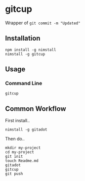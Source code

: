 # gitcup

Wrapper of `git commit -m "Updated"`

## Installation

```
npm install -g nimstall
nimstall -g gitcup
```

## Usage

### Command Line

```
gitcup
```

## Common Workflow

First install..

```
nimstall -g gitadot
```

Then do..

```
mkdir my-project
cd my-project
git init
touch Readme.md
gitadot
gitcup
git push
```